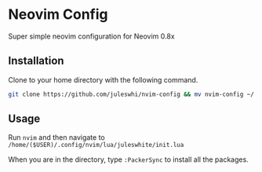 # Neovim Config

Super simple neovim configuration for Neovim 0.8x

## Installation

Clone to your home directory with the following command.

```sh
git clone https://github.com/juleswhi/nvim-config && mv nvim-config ~/.config/nvim/
```

## Usage

Run `nvim` and then navigate to `/home/($USER)/.config/nvim/lua/juleswhite/init.lua`

When you are in the directory, type `:PackerSync` to install all the packages.
